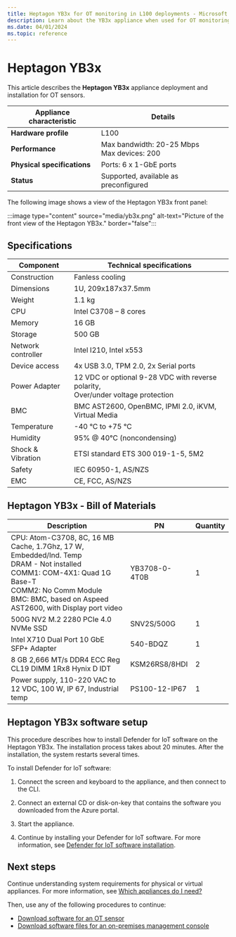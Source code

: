 ```yaml
---
title: Heptagon YB3x for OT monitoring in L100 deployments - Microsoft Defender for IoT
description: Learn about the YB3x appliance when used for OT monitoring with Microsoft Defender for IoT in L100 deployments.
ms.date: 04/01/2024
ms.topic: reference
---
```


# Heptagon YB3x

This article describes the **Heptagon YB3x** appliance deployment and installation for OT sensors.

| Appliance characteristic |Details |
|---------|---------|
|**Hardware profile** | L100 |
|**Performance** | Max bandwidth: 20-25 Mbps <br> Max devices: 200 |
|**Physical specifications** | Ports: 6 x 1-GbE ports|
|**Status** | Supported, available as preconfigured |

The following image shows a view of the Heptagon YB3x front panel:

:::image type="content" source="media/yb3x.png" alt-text="Picture of the front view of the Heptagon YB3x." border="false":::

## Specifications

|Component|Technical specifications|
|----|----|
|Construction |Fanless cooling  |
|Dimensions |1U, 209x187x37.5mm  |
|Weight | 1.1 kg |
|CPU |Intel C3708 – 8 cores  |
|Memory |16 GB |
|Storage |500 GB |
|Network controller |Intel I210, Intel x553  |
|Device access | 4x USB 3.0, TPM 2.0, 2x Serial ports |
|Power Adapter |12 VDC or optional 9-28 VDC with reverse polarity, <br>Over/under voltage protection  |
|BMC |BMC AST2600, OpenBMC, IPMI 2.0, iKVM, Virtual Media  |
|Temperature |-40 °C to +75 °C |
|Humidity |95% @ 40°C (noncondensing)  |
|Shock & Vibration  | ETSI standard ETS 300 019-1-5, 5M2 |
|Safety |IEC 60950-1, AS/NZS  |
|EMC |CE, FCC, AS/NZS |

## Heptagon YB3x - Bill of Materials

|Description| PN|Quantity|
|--------------|--------------|---------|
|CPU: Atom-C3708, 8C, 16 MB Cache, 1.7Ghz, 17 W, Embedded/Ind. Temp <br> DRAM - Not installed <br> COMM1: COM-4X1: Quad 1G Base-T <br> COMM2: No Comm Module <br> BMC: BMC, based on Aspeed AST2600, with Display port video  |YB3708-0-4T0B |1|
|500G NV2 M.2 2280 PCIe 4.0 NVMe SSD  |SNV2S/500G |1 |
|Intel X710 Dual Port 10 GbE SFP+ Adapter | 540-BDQZ |1|
|8 GB 2,666 MT/s DDR4 ECC Reg CL19 DIMM 1Rx8 Hynix D IDT  | KSM26RS8/8HDI  | 2|
|Power supply, 110-220 VAC to 12 VDC, 100 W, IP 67, Industrial temp   | PS100-12-IP67  | 1 |

## Heptagon YB3x software setup

This procedure describes how to install Defender for IoT software on the Heptagon YB3x. The installation process takes about 20 minutes. After the installation, the system restarts several times.

To install Defender for IoT software:

1. Connect the screen and keyboard to the appliance, and then connect to the CLI.

1. Connect an external CD or disk-on-key that contains the software you downloaded from the Azure portal.

1. Start the appliance.

1. Continue by installing your Defender for IoT software. For more information, see [Defender for IoT software installation](../ot-deploy/install-software-ot-sensor.md#install-defender-or-iot-software-on-ot-sensors).

## Next steps

Continue understanding system requirements for physical or virtual appliances. For more information, see [Which appliances do I need?](../ot-appliance-sizing.md)

Then, use any of the following procedures to continue:

- [Download software for an OT sensor](../ot-deploy/install-software-ot-sensor.md#download-software-files-from-the-azure-portal)
- [Download software files for an on-premises management console](../legacy-central-management/install-software-on-premises-management-console.md#download-software-files-from-the-azure-portal)
